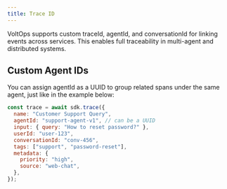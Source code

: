 ```yaml
---
title: Trace ID
---
```


VoltOps supports custom traceId, agentId, and conversationId for linking events across services. This enables full traceability in multi-agent and distributed systems.

## Custom Agent IDs

You can assign agentId as a UUID to group related spans under the same agent, just like in the example below:

```javascript
const trace = await sdk.trace({
  name: "Customer Support Query",
  agentId: "support-agent-v1", // can be a UUID
  input: { query: "How to reset password?" },
  userId: "user-123",
  conversationId: "conv-456",
  tags: ["support", "password-reset"],
  metadata: {
    priority: "high",
    source: "web-chat",
  },
});
```
